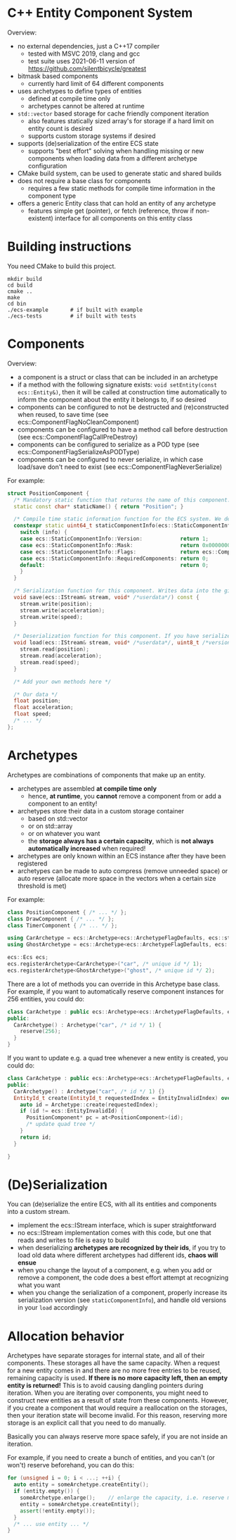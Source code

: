 # C++ Entity Component System

Overview:
- no external dependencies, just a C++17 compiler
  - tested with MSVC 2019, clang and gcc
  - test suite uses 2021-06-11 version of https://github.com/silentbicycle/greatest
- bitmask based components
  - currently hard limit of 64 different components 
- uses archetypes to define types of entities
  - defined at compile time only
  - archetypes cannot be altered at runtime
- ```std::vector``` based storage for cache friendly component iteration
  - also features statically sized array's for storage if a hard limit on entity count is desired
  - supports custom storage systems if desired
- supports (de)serialization of the entire ECS state
  - supports "best effort" solving when handling missing or new components when loading data from a different archetype configuration
- CMake build system, can be used to generate static and shared builds
- does not require a base class for components
  - requires a few static methods for compile time information in the component type
- offers a generic Entity class that can hold an entity of any archetype
  - features simple get (pointer), or fetch (reference, throw if non-existent) interface for all components on this entity class

# Building instructions

You need CMake to build this project.

```
mkdir build
cd build
cmake ..
make
cd bin
./ecs-example       # if built with example
./ecs-tests         # if built with tests
```

# Components

Overview:
- a component is a struct or class that can be included in an archetype
- if a method with the following signature exists: ```void setEntity(const ecs::Entity&)```, then it will be called at construction time automatically to inform the component about the entity it belongs to, if so desired
- components can be configured to not be destructed and (re)constructed when reused, to save time (see ecs::ComponentFlagNoCleanComponent)
- components can be configured to have a method call before destruction (see ecs::ComponentFlagCallPreDestroy)
- components can be configured to serialize as a POD type (see ecs::ComponentFlagSerializeAsPODType)
- components can be configured to never serialize, in which case load/save don't need to exist (see ecs::ComponentFlagNeverSerialize)

For example:
```C++
struct PositionComponent {
  /* Mandatory static function that returns the name of this component. This is serialized, and later used to recognize the component. */
  static const char* staticName() { return "Position"; }

  /* Compile time static information function for the ECS system. We define the component mask, current serialization version and flags with this. */
  constexpr static uint64_t staticComponentInfo(ecs::StaticComponentInfo info) {
    switch (info) {
    case ecs::StaticComponentInfo::Version:            return 1;                          // serialization version, increase when changing
    case ecs::StaticComponentInfo::Mask:               return 0x0000000000000001;         // unique single bit mask that represents this component
    case ecs::StaticComponentInfo::Flags:              return ecs::ComponentFlagDefaults; // flags for our component
    case ecs::StaticComponentInfo::RequiredComponents: return 0;                          // mask of components we require to always be paired with us
    default:                                           return 0;
    }
  }

  /* Serialization function for this component. Writes data into the given stream. No need to write version information, this is done by the ECS automatically. */
  void save(ecs::IStream& stream, void* /*userdata*/) const {
    stream.write(position);
    stream.write(acceleration);
    stream.write(speed);
  }

  /* Deserialization function for this component. If you have serialized data with different version, then use the given version to determine what data to load. */
  void load(ecs::IStream& stream, void* /*userdata*/, uint8_t /*version*/) {
    stream.read(position);
    stream.read(acceleration);
    stream.read(speed);
  }

  /* Add your own methods here */

  /* Our data */
  float position;
  float acceleration;
  float speed;
  /* ... */
};

```

# Archetypes

Archetypes are combinations of components that make up an entity.
- archetypes are assembled **at compile time only**
  - hence, **at runtime**, you **cannot** remove a component from or add a component to an entity!
- archetypes store their data in a custom storage container
  - based on std::vector
  - or on std::array
  - or on whatever you want
  - the **storage always has a certain capacity**, which is **not always automatically increased** when required!
- archetypes are only known within an ECS instance after they have been registered
- archetypes can be made to auto compress (remove unneeded space) or auto reserve (allocate more space in the vectors when a certain size threshold is met)

For example:
```C++
class PositionComponent { /* ... */ };
class DrawComponent { /* ... */ };
class TimerComponent { /* ... */ };

using CarArchetype = ecs::Archetype<ecs::ArchetypeFlagDefaults, ecs::storage::FixedSizedArray<4>::Type, PositionComponent, DrawComponent>;
using GhostArchetype = ecs::Archetype<ecs::ArchetypeFlagDefaults, ecs::storage::Vector, PositionComponent, DrawComponent, TimerComponent>;

ecs::Ecs ecs;
ecs.registerArchetype<CarArchetype>("car", /* unique id */ 1);
ecs.registerArchetype<GhostArchetype>("ghost", /* unique id */ 2);
```

There are a lot of methods you can override in this Archetype base class. For example, if you want to automatically reserve component instances for 256 entities, you could do:
```C++
class CarAchetype : public ecs::Archetype<ecs::ArchetypeFlagDefaults, ecs::storage::FixedSizedArray<4>::Type, PositionComponent, DrawComponent> {
public:
  CarArchetype() : Archetype("car", /* id */ 1) {
    reserve(256);
  }
}
```

If you want to update e.g. a quad tree whenever a new entity is created, you could do:
```C++
class CarAchetype : public ecs::Archetype<ecs::ArchetypeFlagDefaults, ecs::storage::FixedSizedArray<4>::Type, PositionComponent, DrawComponent> {
public:
  CarArchetype() : Archetype("car", /* id */ 1) {}
  EntityId_t create(EntityId_t requestedIndex = EntityInvalidIndex) override {
    auto id = Archetype::create(requestedIndex);
    if (id != ecs::EntityInvalidId) {
      PositionComponent* pc = at<PositionComponent>(id);
      /* update quad tree */
    }
    return id;
  }

}
```

# (De)Serialization

You can (de)serialize the entire ECS, with all its entities and components into a custom stream. 
- implement the ecs::IStream interface, which is super straightforward
- no ecs::IStream implementation comes with this code, but one that reads and writes to file is easy to build
- when deserializing **archetypes are recognized by their ids**, if you try to load old data where different archetypes had different ids, **chaos will ensue**
- when you change the layout of a component, e.g. when you add or remove a component, the code does a best effort attempt at recognizing what you want
- when you change the serialization of a component, properly increase its serialization version (see ```staticComponentInfo```), and handle old versions in your ```load``` accordingly

# Allocation behavior

Archetypes have separate storages for internal state, and all of their components. These storages all have the same capacity. When a request for a new entity comes in and there are no more free entries to be reused, remaining capacity is used. **If there is no more capacity left, then an empty entity is returned!** This is to avoid causing dangling pointers during iteration. When you are iterating over components, you might need to construct new entities as a result of state from these components. However, if you create a component that would require a reallocation on the storages, then your iteration state will become invalid. For this reason, reserving more storage is an explicit call that you need to do manually.

Basically you can always reserve more space safely, if you are not inside an iteration.

For example, if you need to create a bunch of entities, and you can't (or won't) reserve beforehand, you can do this:
```C++
for (unsigned i = 0; i < ...; ++i) {
  auto entity = someArchetype.createEntity();
  if (entity.empty()) {
    someArchetype.enlarge();    // enlarge the capacity, i.e. reserve more space
    entity = someArchetype.createEntity();
    assert(!entity.empty());
  }
  /* ... use entity ... */
}
```
